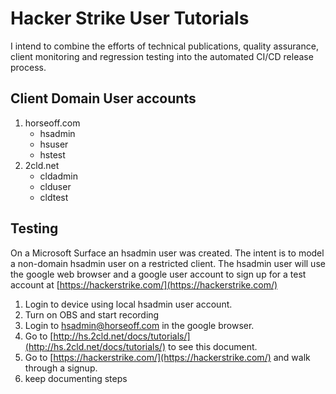 # Hacker Strike User Tutorials
I intend to combine the efforts of technical publications, quality assurance, client monitoring and regression testing into the automated CI/CD release process.

## Client Domain User accounts

1. horseoff.com
    - hsadmin
    - hsuser
    - hstest
2. 2cld.net
    - cldadmin
    - clduser
    - cldtest

## Testing
On a Microsoft Surface an hsadmin user was created.  The intent is to model a non-domain hsadmin user on a restricted client. The hsadmin user will use the google web browser and a google user account to sign up for a test account at [https://hackerstrike.com/](https://hackerstrike.com/)

1. Login to device using local hsadmin user account.
2. Turn on OBS and start recording
3. Login to hsadmin@horseoff.com in the google browser.
4. Go to [http://hs.2cld.net/docs/tutorials/](http://hs.2cld.net/docs/tutorials/) to see this document.
5. Go to [https://hackerstrike.com/](https://hackerstrike.com/) and walk through a signup.
6. keep documenting steps
